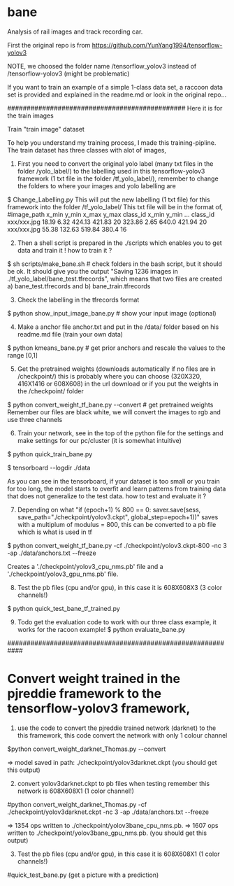 # bane
Analysis of rail images and track recording car.

First the original repo is from https://github.com/YunYang1994/tensorflow-yolov3

NOTE, we choosed the folder name /tensorflow_yolov3 instead of /tensorflow-yolov3 (might be problematic)

If you want to train an example of a simple 1-class data set, a raccoon data set is provided and explained in the readme.md or look in the original repo...


##############################################
Here it is for the train images 

Train "train image" dataset

To help you understand my training process, I made this training-pipline. The train dataset has three classes with alot of images, 


1) First you need to convert the original yolo label (many txt files in the folder /yolo_label/) to the labelling used in this tensorflow-yolov3 framework (1 txt file in the folder /tf_yolo_label/), remember to change the folders to where your images and yolo labelling are

$ Change_Labelling.py
This will put the new labelling (1 txt file) for this framework into the folder /tf_yolo_label/
This txt file will be in the format of,
#image_path x_min y_min x_max y_max class_id  x_min y_min ... class_id 
xxx/xxx.jpg 18.19 6.32 424.13 421.83 20 323.86 2.65 640.0 421.94 20 
xxx/xxx.jpg 55.38 132.63 519.84 380.4 16


2) Then a shell script is prepared in the ./scripts which enables you to get data and train it !
how to train it ? 

$ sh scripts/make_bane.sh # check folders in the bash script, but it should be ok. 
It should give you the output "Saving 1236 images in ./tf_yolo_label/bane_test.tfrecords", which means that two files are created a) bane_test.tfrecords and b) bane_train.tfrecords

3) Check the labelling in the tfrecords format

$ python show_input_image_bane.py          # show your input image (optional)


4) Make a anchor file anchor.txt and put in the /data/ folder based on his readme.md file (train your own data)

$ python kmeans_bane.py    # get prior anchors and rescale the values to the range [0,1]


5) Get the pretrained weights (downloads automatically if no files are in /checkpoint/) this is probably where you can choose (320X320, 416X1416 or 608X608) in the url download or if you put the weights in the /checkpoint/ folder 

$ python convert_weight_tf_bane.py --convert       # get pretrained weights
Remember our files are black white, we will convert the images to rgb and use three channels

6) Train your network, see in the top of the python file for the settings and make settings for our pc/cluster (it is somewhat intuitive)

$ python quick_train_bane.py

$ tensorboard --logdir ./data

As you can see in the tensorboard, if your dataset is too small or you train for too long, the model starts to overfit and learn patterns from training data that does not generalize to the test data.
how to test and evaluate it ?

7) Depending on what "if (epoch+1) % 800 == 0: saver.save(sess, save_path="./checkpoint/yolov3.ckpt", global_step=epoch+1))" saves with a multiplum of modulus = 800, this can be converted to a pb file which is what is used in tf

$ python convert_weight_tf_bane.py -cf ./checkpoint/yolov3.ckpt-800 -nc 3 -ap ./data/anchors.txt --freeze

Creates a './checkpoint/yolov3_cpu_nms.pb' file and a './checkpoint/yolov3_gpu_nms.pb' file.

8) Test the pb files (cpu and/or gpu), in this case it is 608X608X3 (3 color channels!)

$ python quick_test_bane_tf_trained.py

9) Todo get the evaluation code to work with our three class example, it works for the racoon example!
$ python evaluate_bane.py

############################################################
# Convert weight trained in the pjreddie framework to the tensorflow-yolov3 framework, 

1) use the code to convert the pjreddie trained network (darknet) to the this framework, this code convert the network with only 1 colour channel

$python convert_weight_darknet_Thomas.py --convert

=> model saved in path: ./checkpoint/yolov3darknet.ckpt (you should get this output)

2) convert yolov3darknet.ckpt to pb files 
when testing remember this network is 608X608X1 (1 color channel!)

#python convert_weight_darknet_Thomas.py -cf ./checkpoint/yolov3darknet.ckpt -nc 3 -ap ./data/anchors.txt --freeze

=> 1354 ops written to ./checkpoint/yolov3bane_cpu_nms.pb.
=> 1607 ops written to ./checkpoint/yolov3bane_gpu_nms.pb. (you should get this output)

3) Test the pb files (cpu and/or gpu), in this case it is 608X608X1 (1 color channels!)

#quick_test_bane.py (get a picture with a prediction)
